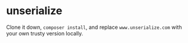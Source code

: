 # unserialize
Clone it down, `composer install`, and replace `www.unserialize.com` with your own trusty version locally.
